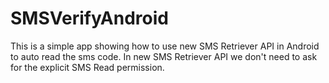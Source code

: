 # SMSVerifyAndroid
 This is a simple app showing how to use new SMS Retriever API in Android to auto read the sms code. In new SMS Retriever API we don't need to ask for the explicit SMS Read permission.
